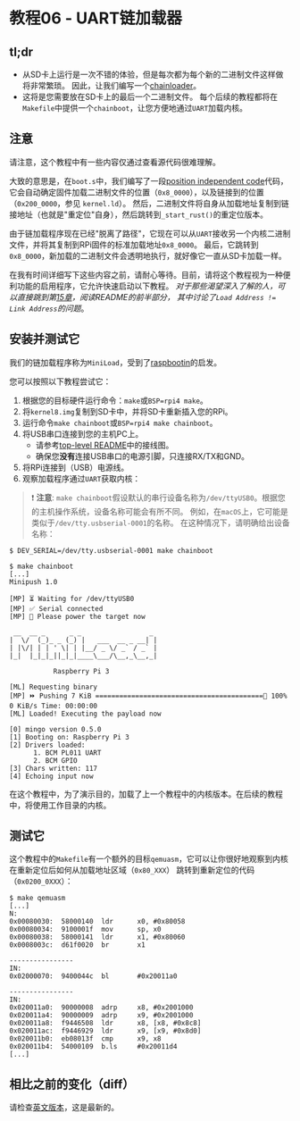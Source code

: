 # 教程06 - UART链加载器

## tl;dr

- 从SD卡上运行是一次不错的体验，但是每次都为每个新的二进制文件这样做将非常繁琐。
  因此，让我们编写一个[chainloader]。
- 这将是您需要放在SD卡上的最后一个二进制文件。
  每个后续的教程都将在`Makefile`中提供一个`chainboot`，让您方便地通过`UART`加载内核。

[chainloader]: https://en.wikipedia.org/wiki/Chain_loading


## 注意

请注意，这个教程中有一些内容仅通过查看源代码很难理解。

大致的意思是，在`boot.s`中，我们编写了一段[position independent code]代码，
它会自动确定固件加载二进制文件的位置（`0x8_0000`），以及链接到的位置（`0x200_0000`，参见 `kernel.ld`）。
然后，二进制文件将自身从加载地址复制到链接地址（也就是"重定位"自身），然后跳转到`_start_rust()`的重定位版本。

由于链加载程序现在已经"脱离了路径"，它现在可以从`UART`接收另一个内核二进制文件，并将其复制到RPi固件的标准加载地址`0x8_0000`。
最后，它跳转到`0x8_0000`，新加载的二进制文件会透明地执行，就好像它一直从SD卡加载一样。

在我有时间详细写下这些内容之前，请耐心等待。目前，请将这个教程视为一种便利功能的启用程序，它允许快速启动以下教程。
_对于那些渴望深入了解的人，可以直接跳到第[15章](../15_virtual_mem_part3_precomputed_tables)，阅读README的前半部分，
其中讨论了`Load Address != Link Address`的问题_。

[position independent code]: https://en.wikipedia.org/wiki/Position-independent_code

## 安装并测试它

我们的链加载程序称为`MiniLoad`，受到了[raspbootin]的启发。

您可以按照以下教程尝试它：
1. 根据您的目标硬件运行命令：`make`或`BSP=rpi4 make`。
1. 将`kernel8.img`复制到SD卡中，并将SD卡重新插入您的RPi。
1. 运行命令`make chainboot`或`BSP=rpi4 make chainboot`。
1. 将USB串口连接到您的主机PC上。
    - 请参考[top-level README](../README.md#-usb-serial-output)中的接线图。
    - 确保您**没有**连接USB串口的电源引脚，只连接RX/TX和GND。
1. 将RPi连接到（USB）电源线。
1. 观察加载程序通过`UART`获取内核：

> ❗ **注意**: `make chainboot`假设默认的串行设备名称为`/dev/ttyUSB0`。根据您的主机操作系统，设备名称可能会有所不同。
> 例如，在`macOS`上，它可能是类似于`/dev/tty.usbserial-0001`的名称。
> 在这种情况下，请明确给出设备名称：


```console
$ DEV_SERIAL=/dev/tty.usbserial-0001 make chainboot
```

[raspbootin]: https://github.com/mrvn/raspbootin

```console
$ make chainboot
[...]
Minipush 1.0

[MP] ⏳ Waiting for /dev/ttyUSB0
[MP] ✅ Serial connected
[MP] 🔌 Please power the target now

 __  __ _      _ _                 _
|  \/  (_)_ _ (_) |   ___  __ _ __| |
| |\/| | | ' \| | |__/ _ \/ _` / _` |
|_|  |_|_|_||_|_|____\___/\__,_\__,_|

           Raspberry Pi 3

[ML] Requesting binary
[MP] ⏩ Pushing 7 KiB ==========================================🦀 100% 0 KiB/s Time: 00:00:00
[ML] Loaded! Executing the payload now

[0] mingo version 0.5.0
[1] Booting on: Raspberry Pi 3
[2] Drivers loaded:
      1. BCM PL011 UART
      2. BCM GPIO
[3] Chars written: 117
[4] Echoing input now
```

在这个教程中，为了演示目的，加载了上一个教程中的内核版本。在后续的教程中，将使用工作目录的内核。

## 测试它

这个教程中的`Makefile`有一个额外的目标`qemuasm`，它可以让你很好地观察到内核在重新定位后如何从加载地址区域（`0x80_XXX`）
跳转到重新定位的代码（`0x0200_0XXX`）：

```console
$ make qemuasm
[...]
N:
0x00080030:  58000140  ldr      x0, #0x80058
0x00080034:  9100001f  mov      sp, x0
0x00080038:  58000141  ldr      x1, #0x80060
0x0008003c:  d61f0020  br       x1

----------------
IN:
0x02000070:  9400044c  bl       #0x20011a0

----------------
IN:
0x020011a0:  90000008  adrp     x8, #0x2001000
0x020011a4:  90000009  adrp     x9, #0x2001000
0x020011a8:  f9446508  ldr      x8, [x8, #0x8c8]
0x020011ac:  f9446929  ldr      x9, [x9, #0x8d0]
0x020011b0:  eb08013f  cmp      x9, x8
0x020011b4:  54000109  b.ls     #0x20011d4
[...]
```

## 相比之前的变化（diff）
请检查[英文版本](README.EN.md#diff-to-previous)，这是最新的。
